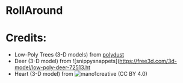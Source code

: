 # RollAround

# Credits:
- Low-Poly Trees (3-D models) from [polydust](http://www.polydust.com/free-3d-models)
- Deer (3-D model) from ![snippysnappets](https://free3d.com/3d-model/low-poly-deer-72513.ht
- Heart (3-D model) from  ![mano1creative](https://sketchfab.com/models/17cf0dbe4435434eb6e04394fd5bf7ae) (CC BY 4.0)
